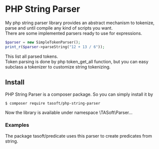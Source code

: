 # PHP String Parser
My php string parser library provides an abstract mechanism to tokenize, parse and until compile any kind of scripts you want.  
There are some implemented parsers ready to use for expressions.

````php
$parser = new SimpleTokenParser();
print_r($parser->parseString("12 + 13 / 6"));
````
This list all parsed tokens.  
Token parsing is done by php token_get_all function, but you can easy subclass a tokenizer to customize string tokenizing.

## Install
PHP String Parser is a composer package. So you can simply install it by
````bin
$ composer require tasoft/php-string-parser
````
Now the library is available under namespace \TASoft\Parser\...

### Examples
The package tasoft/predicate uses this parser to create predicates from string.